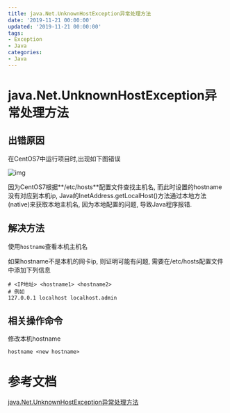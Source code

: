 ```yaml
---
title: java.Net.UnknownHostException异常处理方法
date: '2019-11-21 00:00:00'
updated: '2019-11-21 00:00:00'
tags:
- Exception
- Java
categories:
- Java
---
```


# java.Net.UnknownHostException异常处理方法

## 出错原因

在CentOS7中运行项目时,出现如下图错误

![img](https://gitee.com/swang-harbin/pic-bed/raw/master/images/2021/20210222160553.png)

因为CentOS7根据**/etc/hosts**配置文件查找主机名, 而此时设置的hostname没有对应到本机ip, Java的InetAddress.getLocalHost()方法通过本地方法(native)来获取本地主机名, 因为本地配置的问题, 导致Java程序报错.

## 解决方法

使用`hostname`查看本机主机名

如果hostname不是本机的网卡ip, 则证明可能有问题, 需要在/etc/hosts配置文件中添加下列信息

```shell
# <IP地址> <hostname1> <hostname2>
# 例如
127.0.0.1 localhost localhost.admin
```

## 相关操作命令

修改本机hostname

```shell
hostname <new hostname>
```

# 参考文档

[java.Net.UnknownHostException异常处理方法](https://blog.csdn.net/m0_37664906/article/details/76977464)
